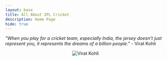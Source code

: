 ```yaml
---
layout: base
title: All About IPL Cricket 
description: Home Page
hide: true
---
```

<i>"When you play for a cricket team, especially India, the jersey doesn't just represent you, it represents the dreams of a billion people."</i> - Virat Kohli
<center><img src="{{site.baseurl}}/images/viratk.jpg" alt="Virat Kohli"><center>